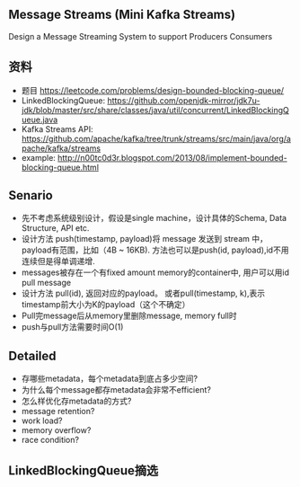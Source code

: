 ## Message Streams (Mini Kafka Streams)
Design a Message Streaming System to support Producers Consumers

## 资料
- 题目 https://leetcode.com/problems/design-bounded-blocking-queue/
- LinkedBlockingQueue: https://github.com/openjdk-mirror/jdk7u-jdk/blob/master/src/share/classes/java/util/concurrent/LinkedBlockingQueue.java
- Kafka Streams API: https://github.com/apache/kafka/tree/trunk/streams/src/main/java/org/apache/kafka/streams
- example: http://n00tc0d3r.blogspot.com/2013/08/implement-bounded-blocking-queue.html

## Senario
- 先不考虑系统级别设计，假设是single machine，设计具体的Schema, Data Structure, API etc.
- 设计方法 push(timestamp, payload)将 message 发送到 stream 中，payload有范围，比如（4B ~ 16KB).
  方法也可以是push(id, payload),id不用连续但是得单调递增.
- messages被存在一个有fixed amount memory的container中, 用户可以用id pull message
- 设计方法 pull(id), 返回对应的payload。 或者pull(timestamp, k),表示timestamp前大小为K的payload（这个不确定）
- Pull完message后从memory里删除message, memory full时
- push与pull方法需要时间O(1)

## Detailed
- 存哪些metadata，每个metadata到底占多少空间?
- 为什么每个message都存metadata会非常不efficient?
- 怎么样优化存metadata的方式?
- message retention?
- work load?
- memory overflow?
- race condition?

## LinkedBlockingQueue摘选
```java

```
